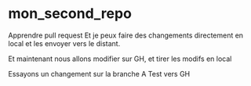 # mon_second_repo
Apprendre pull request
Et je peux faire des changements directement en local et les envoyer vers le distant.

Et maintenant nous allons modifier sur GH, et tirer les modifs en local

Essayons un changement sur la branche A
Test vers GH
